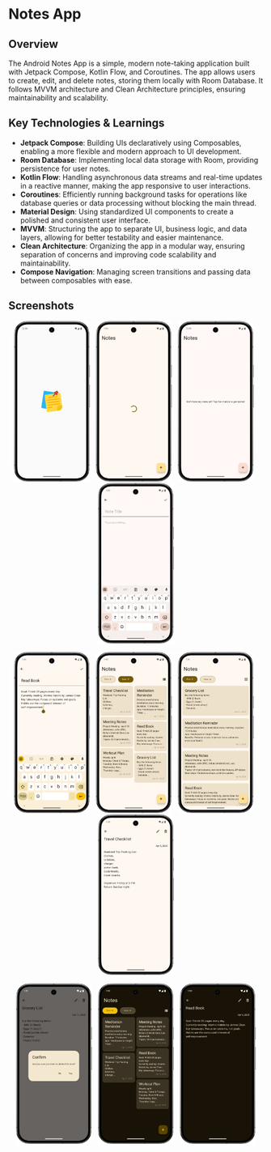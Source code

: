 # Notes App

## Overview

The Android Notes App is a simple, modern note-taking application built with Jetpack Compose, Kotlin Flow, and Coroutines. The app allows users to create, edit, and delete notes, storing them locally with Room Database. It follows MVVM architecture and Clean Architecture principles, ensuring maintainability and scalability.

## Key Technologies & Learnings

- **Jetpack Compose**: Building UIs declaratively using Composables, enabling a more flexible and modern approach to UI development.
- **Room Database**: Implementing local data storage with Room, providing persistence for user notes.
- **Kotlin Flow**: Handling asynchronous data streams and real-time updates in a reactive manner, making the app responsive to user interactions.
- **Coroutines**: Efficiently running background tasks for operations like database queries or data processing without blocking the main thread.
- **Material Design**: Using standardized UI components to create a polished and consistent user interface.
- **MVVM**: Structuring the app to separate UI, business logic, and data layers, allowing for better testability and easier maintenance.
- **Clean Architecture**: Organizing the app in a modular way, ensuring separation of concerns and improving code scalability and maintainability.
- **Compose Navigation**: Managing screen transitions and passing data between composables with ease.

## Screenshots

<p align="center">
  <img src="assets/01.png" width="150" />&nbsp;&nbsp;
  <img src="assets/021.png" width="150" />&nbsp;&nbsp;
  <img src="assets/022.png" width="150" />&nbsp;&nbsp;
  <img src="assets/03.png" width="150" />
</p>

<p align="center">
  <img src="assets/041.png" width="150" />&nbsp;&nbsp;
  <img src="assets/042.png" width="150" />&nbsp;&nbsp;
  <img src="assets/043.png" width="150" />&nbsp;&nbsp;
  <img src="assets/05.png" width="150" />
</p>

<p align="center">
  <img src="assets/08.png" width="150" />&nbsp;&nbsp;
  <img src="assets/09.png" width="150" />&nbsp;&nbsp;
  <img src="assets/10.png" width="150" />
</p>


